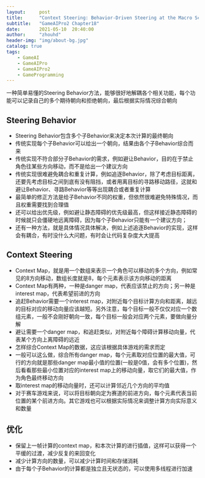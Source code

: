 ```yaml
---
layout:     post
title:      "Context Steering: Behavior-Driven Steering at the Macro Scale"
subtitle:   "GameAIPro2 Chapter18"
date:       2021-05-10  20:40:00
author:     "zhouhd"
header-img: "img/about-bg.jpg"
catalog: true
tags:
    - GameAI
    - GameAIPro
    - GameAIPro2
    - GameProgramming
---
```


一种简单易懂的Steering Behavior方法，能够很好地解耦各个相关功能，每个功能可以记录自己的多个期待朝向和拒绝朝向，最后根据实际情况综合朝向

## Steering Behavior
- Steering Behavior包含多个子Behavior来决定本次计算的最终朝向
- 传统实现每个子Behavior可以给出一个朝向，结果由各个子Behavior综合而来
- 传统实现不符合部分子Behavior的需求，例如避让Behavior，目的在于禁止角色往某些方向移动，而不是给出一个建议方向
- 传统实现很难避免耦合和重复计算，例如追逐Behavior，除了考虑目标距离，还要先考虑目标之间到底有没有阻挡，或者用离目标的寻路移动路径，这就和避让Behavior、寻路Behavior等等出现耦合或者重复计算
- 最简单的修正方法是给子Behavior不同的权重，但依然很难避免特殊情况，而且权重需要找到合理值
- 还可以给出优先级，例如避让静态障碍的优先级最高，但这样接近静态障碍的时候就只会僵硬地远离障碍，因为每个子Behavior只能有一个建议方向；
- 还有一种方法，就是具体情况具体解决，例如上述追逐Behavior的实现，这样会有耦合，有时没什么大问题，有时会让代码复杂度大大提高

## Context Steering
- Context Map，就是用一个数组来表示一个角色可以移动的多个方向，例如常见的8方向移动，数组长度就是8，每个元素表示该方向移动的距离
- Context Map有两种，一种是danger map，代表应该禁止的方向；另一种是interest map，代表希望前进的方向
- 追赶Behavior需要一个interest map，对附近每个目标计算方向和距离，越远的目标对应的移动向量应该越短。另外注意，每个目标一般不仅仅对应一个数组元素，一般不会刚好朝向一致，每个目标一般会对应两个元素，要做向量分解
- 避让需要一个danger map，和追赶类似，对附近每个障碍计算移动向量，代表某个方向上离障碍的远近
- 怎样综合Context Map的数据，这应该根据具体游戏的需求而定
- 一般可以这么做，综合所有danger map，每个元素取对应位置的最大值，可行的方向就是那些danger map最小值的位置(一般是0值，会有多个位置)，然后看看那些最小位置对应的interest map上的移动向量，取它们的最大值，作为角色最终移动方向
- 取interest map的移动向量时，还可以计算邻近几个方向的平均值
- 对于赛车游戏来说，可以将目标朝向定为赛道的前进方向，每个元素代表当前位置的某个前进方向。其它游戏也可以根据实际情况来调整计算方向实际意义和数量

## 优化
- 保留上一帧计算的context map，和本次计算的进行插值，这样可以获得一个平缓的过渡，减少反复的来回变化
- 减少计算方向的数量，可以减少计算时间和存储消耗
- 由于每个子Behavior的计算都是独立且无状态的，可以使用多线程进行加速
